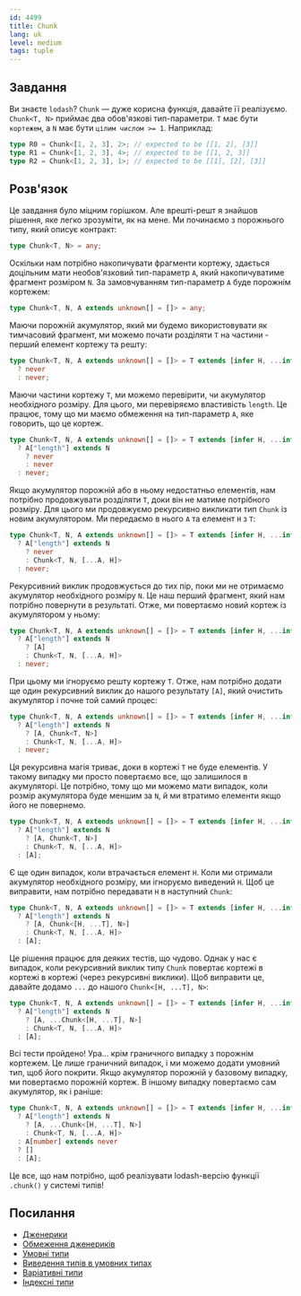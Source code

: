 ```yaml
---
id: 4499
title: Chunk
lang: uk
level: medium
tags: tuple
---
```


## Завдання

Ви знаєте `lodash`? `Chunk` — дуже корисна функція, давайте її реалізуємо.
`Chunk<T, N>` приймає два обов'язкові тип-параметри. `T` має бути `кортежем`, а
`N` має бути `цілим числом >= 1`. Наприклад:

```typescript
type R0 = Chunk<[1, 2, 3], 2>; // expected to be [[1, 2], [3]]
type R1 = Chunk<[1, 2, 3], 4>; // expected to be [[1, 2, 3]]
type R2 = Chunk<[1, 2, 3], 1>; // expected to be [[1], [2], [3]]
```

## Розв'язок

Це завдання було міцним горішком. Але врешті-решт я знайшов рішення, яке легко
зрозуміти, як на мене. Ми починаємо з порожнього типу, який описує контракт:

```typescript
type Chunk<T, N> = any;
```

Оскільки нам потрібно накопичувати фрагменти кортежу, здається доцільним мати
необов'язковий тип-параметр `A`, який накопичуватиме фрагмент розміром `N`. За
замовчуванням тип-параметр `A` буде порожнім кортежем:

```typescript
type Chunk<T, N, A extends unknown[] = []> = any;
```

Маючи порожній акумулятор, який ми будемо використовувати як тимчасовий
фрагмент, ми можемо почати розділяти `T` на частини - перший елемент кортежу та
решту:

```typescript
type Chunk<T, N, A extends unknown[] = []> = T extends [infer H, ...infer T]
  ? never
  : never;
```

Маючи частини кортежу `T`, ми можемо перевірити, чи акумулятор необхідного
розміру. Для цього, ми перевіряємо властивість `length`. Це працює, тому що ми
маємо обмеження на тип-параметр `A`, яке говорить, що це кортеж.

```typescript
type Chunk<T, N, A extends unknown[] = []> = T extends [infer H, ...infer T]
  ? A["length"] extends N
    ? never
    : never
  : never;
```

Якщо акумулятор порожній або в ньому недостатньо елементів, нам потрібно
продовжувати розділяти `T`, доки він не матиме потрібного розміру. Для цього ми
продовжуємо рекурсивно викликати тип `Chunk` із новим акумулятором. Ми передаємо
в нього `A` та елемент `H` з `T`:

```typescript
type Chunk<T, N, A extends unknown[] = []> = T extends [infer H, ...infer T]
  ? A["length"] extends N
    ? never
    : Chunk<T, N, [...A, H]>
  : never;
```

Рекурсивний виклик продовжується до тих пір, поки ми не отримаємо акумулятор
необхідного розміру `N`. Це наш перший фрагмент, який нам потрібно повернути в
результаті. Отже, ми повертаємо новий кортеж із акумулятором у ньому:

```typescript
type Chunk<T, N, A extends unknown[] = []> = T extends [infer H, ...infer T]
  ? A["length"] extends N
    ? [A]
    : Chunk<T, N, [...A, H]>
  : never;
```

При цьому ми ігноруємо решту кортежу `T`. Отже, нам потрібно додати ще один
рекурсивний виклик до нашого результату `[A]`, який очистить акумулятор і почне
той самий процес:

```typescript
type Chunk<T, N, A extends unknown[] = []> = T extends [infer H, ...infer T]
  ? A["length"] extends N
    ? [A, Chunk<T, N>]
    : Chunk<T, N, [...A, H]>
  : never;
```

Ця рекурсивна магія триває, доки в кортежі `T` не буде елементів. У такому
випадку ми просто повертаємо все, що залишилося в акумуляторі. Це потрібно, тому
що ми можемо мати випадок, коли розмір акумулятора буде меншим за `N`, й ми
втратимо елементи якщо його не повернемо.

```typescript
type Chunk<T, N, A extends unknown[] = []> = T extends [infer H, ...infer T]
  ? A["length"] extends N
    ? [A, Chunk<T, N>]
    : Chunk<T, N, [...A, H]>
  : [A];
```

Є ще один випадок, коли втрачається елемент `H`. Коли ми отримали акумулятор
необхідного розміру, ми ігноруємо виведений `H`. Щоб це виправити, нам потрібно
передавати `H` в наступний `Chunk`:

```typescript
type Chunk<T, N, A extends unknown[] = []> = T extends [infer H, ...infer T]
  ? A["length"] extends N
    ? [A, Chunk<[H, ...T], N>]
    : Chunk<T, N, [...A, H]>
  : [A];
```

Це рішення працює для деяких тестів, що чудово. Однак у нас є випадок, коли
рекурсивний виклик типу `Chunk` повертає кортежі в кортежі в кортежі (через
рекурсивні виклики). Щоб виправити це, давайте додамо `...` до нашого
`Chunk<[H, ...T], N>`:

```typescript
type Chunk<T, N, A extends unknown[] = []> = T extends [infer H, ...infer T]
  ? A["length"] extends N
    ? [A, ...Chunk<[H, ...T], N>]
    : Chunk<T, N, [...A, H]>
  : [A];
```

Всі тести пройдено! Ура... крім граничного випадку з порожнім кортежем. Це лише
граничний випадок, і ми можемо додати умовний тип, щоб його покрити. Якщо
акумулятор порожній у базовому випадку, ми повертаємо порожній кортеж. В іншому
випадку повертаємо сам акумулятор, як і раніше:

```typescript
type Chunk<T, N, A extends unknown[] = []> = T extends [infer H, ...infer T]
  ? A["length"] extends N
    ? [A, ...Chunk<[H, ...T], N>]
    : Chunk<T, N, [...A, H]>
  : A[number] extends never
  ? []
  : [A];
```

Це все, що нам потрібно, щоб реалізувати lodash-версію функції `.chunk()` у
системі типів!

## Посилання

- [Дженерики](https://www.typescriptlang.org/docs/handbook/2/generics.html)
- [Обмеження дженериків](https://www.typescriptlang.org/docs/handbook/2/generics.html#generic-constraints)
- [Умовні типи](https://www.typescriptlang.org/docs/handbook/2/conditional-types.html)
- [Виведення типів в умовних типах](https://www.typescriptlang.org/docs/handbook/2/conditional-types.html#inferring-within-conditional-types)
- [Варіативні типи](https://www.typescriptlang.org/docs/handbook/release-notes/typescript-4-0.html#variadic-tuple-types)
- [Індексні типи](https://www.typescriptlang.org/docs/handbook/2/indexed-access-types.html)
